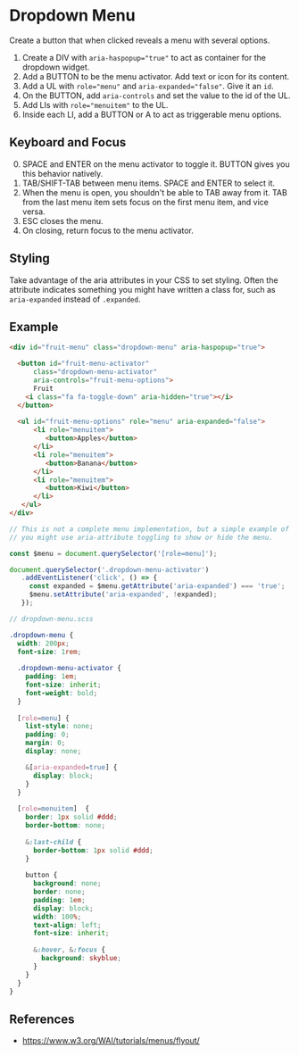 # Dropdown Menu

Create a button that when clicked reveals a menu with several options.

1. Create a DIV with `aria-haspopup="true"` to act as container for the dropdown widget.
2. Add a BUTTON to be the menu activator. Add text or icon for its content.
3. Add a UL with `role="menu"` and `aria-expanded="false"`. Give it an `id`.
4. On the BUTTON, add `aria-controls` and set the value to the id of the UL.
5. Add LIs with `role="menuitem"` to the UL.
6. Inside each LI, add a BUTTON or A to act as triggerable menu options.

## Keyboard and Focus

0. SPACE and ENTER on the menu activator to toggle it. BUTTON gives you
   this behavior natively.
1. TAB/SHIFT-TAB between menu items. SPACE and ENTER to select it.
2. When the menu is open, you shouldn't be able to TAB away from it. TAB from
   the last menu item sets focus on the first menu item, and vice versa.
2. ESC closes the menu.
3. On closing, return focus to the menu activator.

## Styling

Take advantage of the aria attributes in your CSS to set styling. Often the attribute 
indicates something you might have written a class for, such as `aria-expanded` 
instead of `.expanded`.

## Example

```html
<div id="fruit-menu" class="dropdown-menu" aria-haspopup="true">

  <button id="fruit-menu-activator" 
      class="dropdown-menu-activator"
      aria-controls="fruit-menu-options">
      Fruit
    <i class="fa fa-toggle-down" aria-hidden="true"></i>   
  </button> 
  
  <ul id="fruit-menu-options" role="menu" aria-expanded="false">
      <li role="menuitem">
         <button>Apples</button>
      </li>
      <li role="menuitem">
         <button>Banana</button>
      </li>
      <li role="menuitem">
         <button>Kiwi</button>
      </li>
   </ul>
</div>
```

```js
// This is not a complete menu implementation, but a simple example of how 
// you might use aria-attribute toggling to show or hide the menu.

const $menu = document.querySelector('[role=menu]');

document.querySelector('.dropdown-menu-activator')
   .addEventListener('click', () => {
     const expanded = $menu.getAttribute('aria-expanded') === 'true';
     $menu.setAttribute('aria-expanded', !expanded);
   });
```


```scss
// dropdown-menu.scss

.dropdown-menu {
  width: 200px;
  font-size: 1rem;
  
  .dropdown-menu-activator {
    padding: 1em;
    font-size: inherit;
    font-weight: bold;    
  }
    
  [role=menu] {
    list-style: none;
    padding: 0;
    margin: 0;
    display: none;

    &[aria-expanded=true] {
      display: block;
    }
  }
  
  [role=menuitem]  {
    border: 1px solid #ddd;
    border-bottom: none;
    
    &:last-child {
      border-bottom: 1px solid #ddd;
    }   
    
    button {
      background: none;
      border: none;
      padding: 1em;
      display: block;
      width: 100%;
      text-align: left;
      font-size: inherit;
      
      &:hover, &:focus {
        background: skyblue;
      }
    }
  }
}

```

## References

* https://www.w3.org/WAI/tutorials/menus/flyout/
